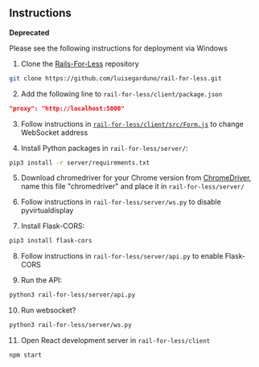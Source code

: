 ## Instructions

**Deprecated**

Please see the following instructions for deployment via Windows

1. Clone the [Rails-For-Less](https://github.com/luisegarduno/rail-for-less) repository
```bash
git clone https://github.com/luisegarduno/rail-for-less.git
```

2. Add the following line to `rail-for-less/client/package.json` 
```json
"proxy": "http://localhost:5000"
```

3. Follow instructions in [`rail-for-less/client/src/Form.js`](https://github.com/tikkisean/rail-for-less/blob/16d5ee05dbef9f6baf3dd04bcab234bc29b276b2/client/src/Form.js#L401) to change WebSocket address

4. Install Python packages in `rail-for-less/server/`:
```bash
pip3 install -r server/requirements.txt
```

5. Download chromedriver for your Chrome version from [ChromeDriver](https://chromedriver.chromium.org/downloads), name this file "chromedriver" and place it in `rail-for-less/server/`

6. Follow instructions in `rail-for-less/server/ws.py` to disable pyvirtualdisplay

7. Install Flask-CORS:
```bash
pip3 install flask-cors
```

8. Follow instructions in `rail-for-less/server/api.py` to enable Flask-CORS

9. Run the API:
```bash
python3 rail-for-less/server/api.py
```

10. Run websocket?
```bash
python3 rail-for-less/server/ws.py
```

11. Open React development server in `rail-for-less/client`
```bash
npm start
```
